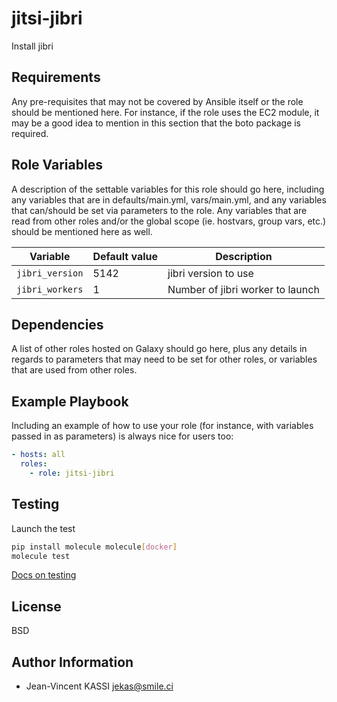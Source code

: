 jitsi-jibri
=========

Install jibri

Requirements
------------

Any pre-requisites that may not be covered by Ansible itself or the role should be mentioned here. For instance, if the role uses the EC2 module, it may be a good idea to mention in this section that the boto package is required.

Role Variables
--------------

A description of the settable variables for this role should go here, including any variables that are in defaults/main.yml, vars/main.yml, and any variables that can/should be set via parameters to the role. Any variables that are read from other roles and/or the global scope (ie. hostvars, group vars, etc.) should be mentioned here as well.

| Variable | Default value | Description |
| -------- | ------------- | ----------- |
| `jibri_version` | 5142 | jibri version to use |
| `jibri_workers` | 1 | Number of jibri worker to launch

Dependencies
------------

A list of other roles hosted on Galaxy should go here, plus any details in regards to parameters that may need to be set for other roles, or variables that are used from other roles.

Example Playbook
----------------

Including an example of how to use your role (for instance, with variables passed in as parameters) is always nice for users too:

```yml
- hosts: all
  roles:
    - role: jitsi-jibri
```

Testing
--------

Launch the test

```bash
pip install molecule molecule[docker]
molecule test
```

[Docs on testing](https://molecule.readthedocs.io)

License
-------

BSD

Author Information
------------------

* Jean-Vincent KASSI <jekas@smile.ci>
